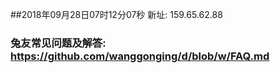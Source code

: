 ##2018年09月28日07时12分07秒 新址: 159.65.62.88
### 兔友常见问题及解答: https://github.com/wanggonging/d/blob/w/FAQ.md
